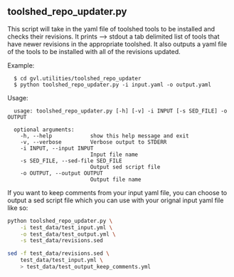 ## toolshed_repo_updater.py

This script will take in the yaml file of toolshed tools to be installed and checks their revisions. It prints --> stdout a tab delimited list of tools that have newer revisions in the appropriate toolshed. It also outputs a yaml file of the tools to be installed with all of the revisions updated.

Example:

      $ cd gvl.utilities/toolshed_repo_updater
      $ python toolshed_repo_updater.py -i input.yaml -o output.yaml

Usage:

      usage: toolshed_repo_updater.py [-h] [-v] -i INPUT [-s SED_FILE] -o OUTPUT

      optional arguments:
        -h, --help            show this help message and exit
        -v, --verbose         Verbose output to STDERR
        -i INPUT, --input INPUT
                              Input file name
        -s SED_FILE, --sed-file SED_FILE
                              Output sed script file
        -o OUTPUT, --output OUTPUT
                              Output file name

If you want to keep comments from your input yaml file, you can choose to output
a sed script file which you can use with your orignal input yaml file like so:

```bash
python toolshed_repo_updater.py \
    -i test_data/test_input.yml \
    -o test_data/test_output.yml \
    -s test_data/revisions.sed

sed -f test_data/revisions.sed \
    test_data/test_input.yml \
    > test_data/test_output_keep_comments.yml
```
